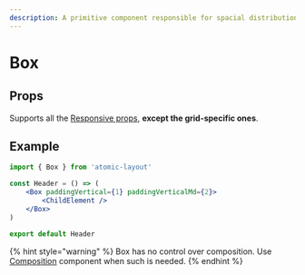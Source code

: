 ```yaml
---
description: A primitive component responsible for spacial distribution.
---
```


# Box

## Props

Supports all the [Responsive props](../fundamentals/responsive-props.md), **except the grid-specific ones**.

## Example

```jsx
import { Box } from 'atomic-layout'

const Header = () => (
    <Box paddingVertical={1} paddingVerticalMd={2}>
        <ChildElement />
    </Box>
)

export default Header
```

{% hint style="warning" %}
Box has no control over composition. Use [Composition](composition.md) component when such is needed.
{% endhint %}



